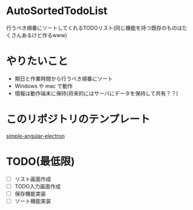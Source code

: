 # AutoSortedTodoList
行うべき順番にソートしてくれるTODOリスト(同じ機能を持つ既存のものはたくさんあるけど作るwww)

# やりたいこと
- 期日と作業時間から行うべき順番にソート
- Windows や mac で動作
- 情報は動作端末に保持(将来的にはサーバにデータを保持して共有？？)

# このリポジトリのテンプレート
[simple-angular-electron](https://github.com/t-matsumo/simple-angular-electron)

# TODO(最低限)
- [ ] リスト画面作成
- [ ] TODO入力画面作成
- [ ] 保存機能実装
- [ ] ソート機能実装